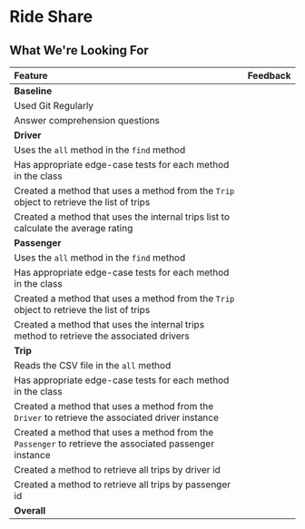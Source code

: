 # Ride Share
## What We're Looking For

Feature | Feedback
:------------- | :-------------
**Baseline** | 
Used Git Regularly | 
Answer comprehension questions | 
**Driver** | 
Uses the `all` method in the `find` method | 
Has appropriate edge-case tests for each method in the class | 
Created a method that uses a method from the `Trip` object to retrieve the list of trips | 
Created a method that uses the internal trips list to calculate the average rating | 
**Passenger** | 
Uses the `all` method in the `find` method | 
Has appropriate edge-case tests for each method in the class | 
Created a method that uses a method from the `Trip` object to retrieve the list of trips | 
Created a method that uses the internal trips method to retrieve the associated drivers | 
**Trip** | 
Reads the CSV file in the `all` method | 
Has appropriate edge-case tests for each method in the class | 
Created a method that uses a method from the `Driver` to retrieve the associated driver instance | 
Created a method that uses a method from the `Passenger` to retrieve the associated passenger instance | 
Created a method to retrieve all trips by driver id | 
Created a method to retrieve all trips by passenger id | 
**Overall** | 
